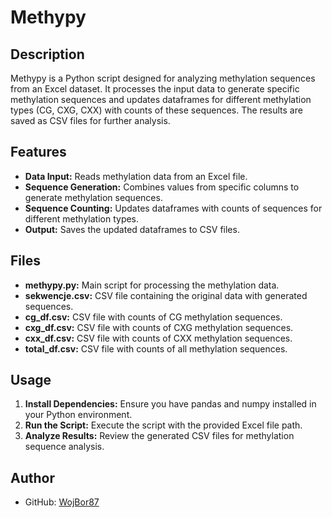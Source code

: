 # Methypy

## Description
Methypy is a Python script designed for analyzing methylation sequences from an Excel dataset. It processes the input data to generate specific methylation sequences and updates dataframes for different methylation types (CG, CXG, CXX) with counts of these sequences. The results are saved as CSV files for further analysis.

## Features
- **Data Input:** Reads methylation data from an Excel file.
- **Sequence Generation:** Combines values from specific columns to generate methylation sequences.
- **Sequence Counting:** Updates dataframes with counts of sequences for different methylation types.
- **Output:** Saves the updated dataframes to CSV files.

## Files
- **methypy.py:** Main script for processing the methylation data.
- **sekwencje.csv:** CSV file containing the original data with generated sequences.
- **cg_df.csv:** CSV file with counts of CG methylation sequences.
- **cxg_df.csv:** CSV file with counts of CXG methylation sequences.
- **cxx_df.csv:** CSV file with counts of CXX methylation sequences.
- **total_df.csv:** CSV file with counts of all methylation sequences.

## Usage
1. **Install Dependencies:** Ensure you have pandas and numpy installed in your Python environment.
2. **Run the Script:** Execute the script with the provided Excel file path.
3. **Analyze Results:** Review the generated CSV files for methylation sequence analysis.

## Author
- GitHub: [WojBor87](https://github.com/WojBor87)
